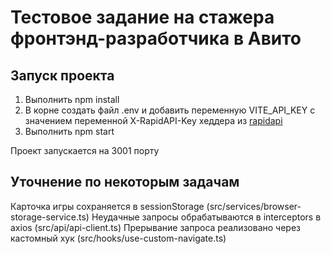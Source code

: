 # Тестовое задание на стажера фронтэнд-разработчика в Авито
## Запуск проекта

1. Выполнить npm install
2. В корне создать файл .env и добавить переменную VITE_API_KEY с значением переменной X-RapidAPI-Key хеддера из [rapidapi](https://rapidapi.com/digiwalls/api/free-to-play-games-database)
3. Выполнить npm start


Проект запускается на 3001 порту

## Уточнение по некоторым задачам
Карточка игры сохраняется в sessionStorage (src/services/browser-storage-service.ts)
Неудачные запросы обрабатываются в interceptors  в axios (src/api/api-client.ts)
Прерывание запроса реализовано через кастомный хук (src/hooks/use-custom-navigate.ts)

